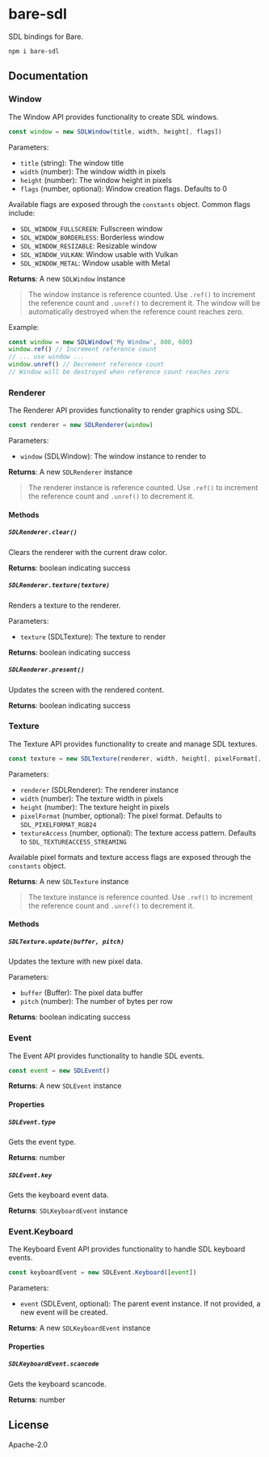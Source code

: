 # bare-sdl

SDL bindings for Bare.

```
npm i bare-sdl
```

## Documentation

### Window

The Window API provides functionality to create SDL windows.

```javascript
const window = new SDLWindow(title, width, height[, flags])
```

Parameters:

- `title` (string): The window title
- `width` (number): The window width in pixels
- `height` (number): The window height in pixels
- `flags` (number, optional): Window creation flags. Defaults to 0

Available flags are exposed through the `constants` object. Common flags include:

- `SDL_WINDOW_FULLSCREEN`: Fullscreen window
- `SDL_WINDOW_BORDERLESS`: Borderless window
- `SDL_WINDOW_RESIZABLE`: Resizable window
- `SDL_WINDOW_VULKAN`: Window usable with Vulkan
- `SDL_WINDOW_METAL`: Window usable with Metal

**Returns**: A new `SDLWindow` instance

> The window instance is reference counted. Use `.ref()` to increment the reference count and `.unref()` to decrement it. The window will be automatically destroyed when the reference count reaches zero.

Example:

```javascript
const window = new SDLWindow('My Window', 800, 600)
window.ref() // Increment reference count
// ... use window ...
window.unref() // Decrement reference count
// Window will be destroyed when reference count reaches zero
```

### Renderer

The Renderer API provides functionality to render graphics using SDL.

```javascript
const renderer = new SDLRenderer(window)
```

Parameters:

- `window` (SDLWindow): The window instance to render to

**Returns**: A new `SDLRenderer` instance

> The renderer instance is reference counted. Use `.ref()` to increment the reference count and `.unref()` to decrement it.

#### Methods

##### `SDLRenderer.clear()`

Clears the renderer with the current draw color.

**Returns**: boolean indicating success

##### `SDLRenderer.texture(texture)`

Renders a texture to the renderer.

Parameters:

- `texture` (SDLTexture): The texture to render

**Returns**: boolean indicating success

##### `SDLRenderer.present()`

Updates the screen with the rendered content.

**Returns**: boolean indicating success

### Texture

The Texture API provides functionality to create and manage SDL textures.

```javascript
const texture = new SDLTexture(renderer, width, height[, pixelFormat[, textureAccess]])
```

Parameters:

- `renderer` (SDLRenderer): The renderer instance
- `width` (number): The texture width in pixels
- `height` (number): The texture height in pixels
- `pixelFormat` (number, optional): The pixel format. Defaults to `SDL_PIXELFORMAT_RGB24`
- `textureAccess` (number, optional): The texture access pattern. Defaults to `SDL_TEXTUREACCESS_STREAMING`

Available pixel formats and texture access flags are exposed through the `constants` object.

**Returns**: A new `SDLTexture` instance

> The texture instance is reference counted. Use `.ref()` to increment the reference count and `.unref()` to decrement it.

#### Methods

##### `SDLTexture.update(buffer, pitch)`

Updates the texture with new pixel data.

Parameters:

- `buffer` (Buffer): The pixel data buffer
- `pitch` (number): The number of bytes per row

**Returns**: boolean indicating success

### Event

The Event API provides functionality to handle SDL events.

```javascript
const event = new SDLEvent()
```

**Returns**: A new `SDLEvent` instance

#### Properties

##### `SDLEvent.type`

Gets the event type.

**Returns**: number

##### `SDLEvent.key`

Gets the keyboard event data.

**Returns**: `SDLKeyboardEvent` instance

### Event.Keyboard

The Keyboard Event API provides functionality to handle SDL keyboard events.

```javascript
const keyboardEvent = new SDLEvent.Keyboard([event])
```

Parameters:

- `event` (SDLEvent, optional): The parent event instance. If not provided, a new event will be created.

**Returns**: A new `SDLKeyboardEvent` instance

#### Properties

##### `SDLKeyboardEvent.scancode`

Gets the keyboard scancode.

**Returns**: number

## License

Apache-2.0
